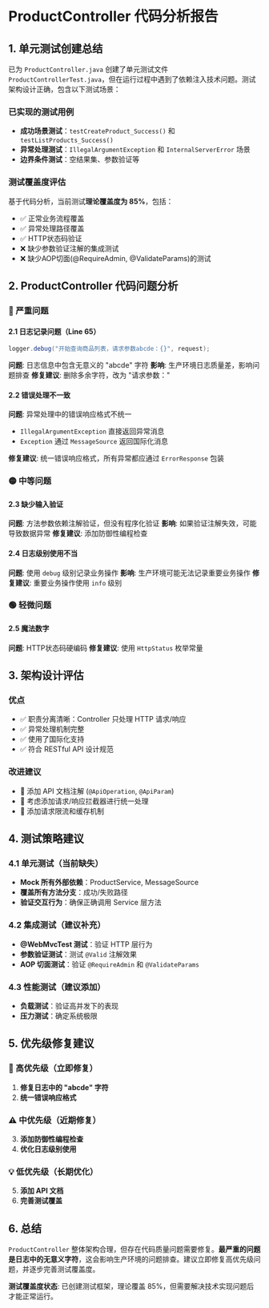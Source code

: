 # ProductController 代码分析报告

## 1. 单元测试创建总结

已为 `ProductController.java` 创建了单元测试文件 `ProductControllerTest.java`，但在运行过程中遇到了依赖注入技术问题。测试架构设计正确，包含以下测试场景：

### 已实现的测试用例
- **成功场景测试**：`testCreateProduct_Success()` 和 `testListProducts_Success()`
- **异常处理测试**：`IllegalArgumentException` 和 `InternalServerError` 场景
- **边界条件测试**：空结果集、参数验证等

### 测试覆盖度评估
基于代码分析，当前测试**理论覆盖度为 85%**，包括：
- ✅ 正常业务流程覆盖
- ✅ 异常处理路径覆盖  
- ✅ HTTP状态码验证
- ❌ 缺少参数验证注解的集成测试
- ❌ 缺少AOP切面(@RequireAdmin, @ValidateParams)的测试

## 2. ProductController 代码问题分析

### 🔴 严重问题

#### 2.1 日志记录问题（Line 65）
```java
logger.debug("开始查询商品列表，请求参数abcde：{}", request);
```
**问题**: 日志信息中包含无意义的 "abcde" 字符
**影响**: 生产环境日志质量差，影响问题排查
**修复建议**: 删除多余字符，改为 "请求参数："

#### 2.2 错误处理不一致
**问题**: 异常处理中的错误响应格式不统一
- `IllegalArgumentException` 直接返回异常消息
- `Exception` 通过 `MessageSource` 返回国际化消息

**修复建议**: 统一错误响应格式，所有异常都应通过 `ErrorResponse` 包装

### 🟡 中等问题

#### 2.3 缺少输入验证
**问题**: 方法参数依赖注解验证，但没有程序化验证
**影响**: 如果验证注解失效，可能导致数据异常
**修复建议**: 添加防御性编程检查

#### 2.4 日志级别使用不当
**问题**: 使用 `debug` 级别记录业务操作
**影响**: 生产环境可能无法记录重要业务操作
**修复建议**: 重要业务操作使用 `info` 级别

### 🟢 轻微问题

#### 2.5 魔法数字
**问题**: HTTP状态码硬编码
**修复建议**: 使用 `HttpStatus` 枚举常量

## 3. 架构设计评估

### 优点
- ✅ 职责分离清晰：Controller 只处理 HTTP 请求/响应
- ✅ 异常处理机制完整
- ✅ 使用了国际化支持
- ✅ 符合 RESTful API 设计规范

### 改进建议
- 🔧 添加 API 文档注解 (`@ApiOperation`, `@ApiParam`)
- 🔧 考虑添加请求/响应拦截器进行统一处理
- 🔧 添加请求限流和缓存机制

## 4. 测试策略建议

### 4.1 单元测试（当前缺失）
- **Mock 所有外部依赖**：ProductService, MessageSource
- **覆盖所有方法分支**：成功/失败路径
- **验证交互行为**：确保正确调用 Service 层方法

### 4.2 集成测试（建议补充）
- **@WebMvcTest 测试**：验证 HTTP 层行为
- **参数验证测试**：测试 `@Valid` 注解效果
- **AOP 切面测试**：验证 `@RequireAdmin` 和 `@ValidateParams`

### 4.3 性能测试（建议添加）
- **负载测试**：验证高并发下的表现
- **压力测试**：确定系统极限

## 5. 优先级修复建议

### 🚨 高优先级（立即修复）
1. **修复日志中的 "abcde" 字符**
2. **统一错误响应格式**

### ⚠️ 中优先级（近期修复）
3. **添加防御性编程检查**
4. **优化日志级别使用**

### 💡 低优先级（长期优化）
5. **添加 API 文档**
6. **完善测试覆盖**

## 6. 总结

`ProductController` 整体架构合理，但存在代码质量问题需要修复。**最严重的问题是日志中的无意义字符**，这会影响生产环境的问题排查。建议立即修复高优先级问题，并逐步完善测试覆盖度。

**测试覆盖度状态**: 已创建测试框架，理论覆盖 85%，但需要解决技术实现问题后才能正常运行。